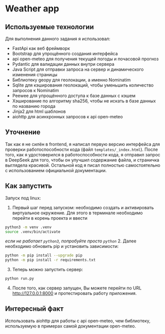 # Weather app

## Используемые технологии
Для выполнения данного задания я использовал:
 - FastApi как веб фреймворк
 - Bootstrap для упрощённого создания интерфейса
 - api open-meteo для получения текущей погоды и почасовой прогноз
 - Pydantic для валидации данных внутри сервера
 - Java Script для отправки запроса на сервер и динамического изменения страницы
 - Библиотеку geopy для геолокации, а именно Nominatim
 - Sqlite для кэширования геолокаций, чтобы уменьшить количество запросов к Nominatim
 - Peewee для упрощённого доступа к базе данных с кэшем
 - Хэширование по алгоритму sha256, чтобы не искать в базе данных по названию города
 - Jinja2 для html шаблонов
 - aiohttp для асинхронных запросов к api open-meteo

## Уточнение
Так как я не силён в frontend, я написал первую версию интерфейса для проверки работоспособности кода (файл `templates/_index.html`).
После того, как я удостоверился в работоспособности кода, я отправил запрос в DeepSeek для того, чтобы он улучшил содержание файла,
и страничка выглядела красивой. Остальной код я писал полностью самостоятельно с использованием официальной документации.

## Как запустить
Запуск под linux:
 1. Первый шаг перед запуском: необходимо создать и активировать виртуальное окружение. Для этого в терминале необходимо перейти в корень проекта и ввести
  ```bash
  python3 -m venv .venv
  source .venv/bin/activate
  ```
  _если не работает `python3`, попробуйте просто `python`_
 2. Далее необходимо обновить pip и установить зависимости:
  ```bash
  python -m pip install --upgrade pip
  python -m pip install -r requirements.txt
  ```
 3. Теперь можно запустить сервер:
  ```bash
  python run.py
  ```
 4. После того, как сервер запущен, Вы можете перейти по URL http://127.0.0.1:8000 и протестировать работу приложения.

 ## Интересный факт
 Использовать aiohttp для работы с api open-meteo, чем библиотеку, используемую в примерах самой документации open-meteo.